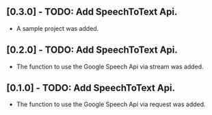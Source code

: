 ## [0.3.0] - TODO: Add SpeechToText Api.
* A sample project was added.

## [0.2.0] - TODO: Add SpeechToText Api.
* The function to use the Google Speech Api via stream was added.

## [0.1.0] - TODO: Add SpeechToText Api.
* The function to use the Google Speech Api via request was added.
